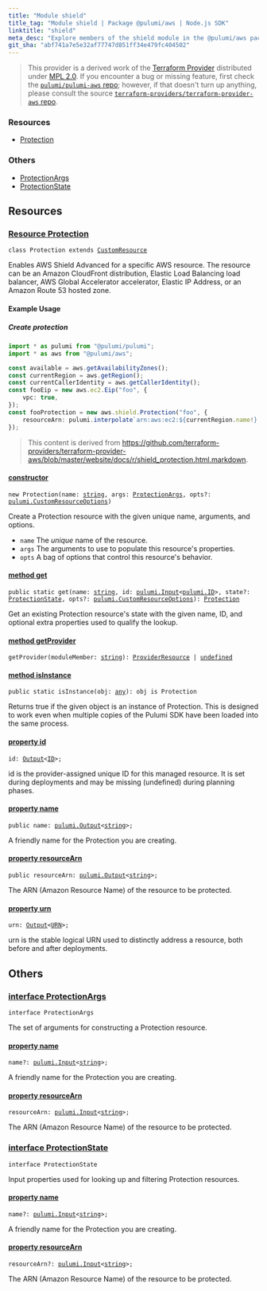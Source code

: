 ```yaml
---
title: "Module shield"
title_tag: "Module shield | Package @pulumi/aws | Node.js SDK"
linktitle: "shield"
meta_desc: "Explore members of the shield module in the @pulumi/aws package."
git_sha: "abf741a7e5e32af77747d851ff34e479fc404502"
---
```


<!-- WARNING: this page was generated by a tool. Do not edit it by hand. -->
<!-- To change it, please see https://github.com/pulumi/docs/tree/master/tools/tscdocgen. -->


> This provider is a derived work of the [Terraform Provider](https://github.com/terraform-providers/terraform-provider-aws)
> distributed under [MPL 2.0](https://www.mozilla.org/en-US/MPL/2.0/). If you encounter a bug or missing feature,
> first check the [`pulumi/pulumi-aws` repo](https://github.com/pulumi/pulumi-aws/issues); however, if that doesn't turn up anything,
> please consult the source [`terraform-providers/terraform-provider-aws` repo](https://github.com/terraform-providers/terraform-provider-aws/issues).





<h3>Resources</h3>
<ul class="api">
    <li><a href="#Protection"><span class="symbol resource"></span>Protection</a></li>
</ul>


<h3>Others</h3>
<ul class="api">
    <li><a href="#ProtectionArgs"><span class="symbol api"></span>ProtectionArgs</a></li>
    <li><a href="#ProtectionState"><span class="symbol api"></span>ProtectionState</a></li>
</ul>


<h2 id="resources">Resources</h2>
<h3 class="pdoc-module-header" id="Protection" data-link-title="Protection">
    <a href="https://github.com/pulumi/pulumi-aws/blob/{{< param git_sha >}}/sdk/nodejs/shield/protection.ts#L32">
        Resource <strong>Protection</strong>
    </a>
</h3>

<pre class="highlight"><code><span class='kr'>class</span> <span class='nx'>Protection</span> <span class='kr'>extends</span> <a href='/docs/reference/pkg/nodejs/pulumi/pulumi/#CustomResource'>CustomResource</a></code></pre>

Enables AWS Shield Advanced for a specific AWS resource.
The resource can be an Amazon CloudFront distribution, Elastic Load Balancing load balancer, AWS Global Accelerator accelerator, Elastic IP Address, or an Amazon Route 53 hosted zone.

#### Example Usage

##### Create protection

```typescript
import * as pulumi from "@pulumi/pulumi";
import * as aws from "@pulumi/aws";

const available = aws.getAvailabilityZones();
const currentRegion = aws.getRegion();
const currentCallerIdentity = aws.getCallerIdentity();
const fooEip = new aws.ec2.Eip("foo", {
    vpc: true,
});
const fooProtection = new aws.shield.Protection("foo", {
    resourceArn: pulumi.interpolate`arn:aws:ec2:${currentRegion.name!}:${currentCallerIdentity.accountId}:eip-allocation/${fooEip.id}`,
});
```

> This content is derived from https://github.com/terraform-providers/terraform-provider-aws/blob/master/website/docs/r/shield_protection.html.markdown.

<h4 class="pdoc-member-header" id="Protection-constructor">
<a class="pdoc-child-name" href="https://github.com/pulumi/pulumi-aws/blob/{{< param git_sha >}}/sdk/nodejs/shield/protection.ts#L66"> <b>constructor</b></a>
</h4>


<pre class="highlight"><code><span class='kd'></span><span class='kd'>new</span> Protection(name: <span class='kd'><a href='https://developer.mozilla.org/en-US/docs/Web/JavaScript/Reference/Global_Objects/String'>string</a></span>, args: <a href='#ProtectionArgs'>ProtectionArgs</a>, opts?: <a href='/docs/reference/pkg/nodejs/pulumi/pulumi/#CustomResourceOptions'>pulumi.CustomResourceOptions</a>)</code></pre>


Create a Protection resource with the given unique name, arguments, and options.

* `name` The _unique_ name of the resource.
* `args` The arguments to use to populate this resource&#39;s properties.
* `opts` A bag of options that control this resource&#39;s behavior.

<h4 class="pdoc-member-header" id="Protection-get">
<a class="pdoc-child-name" href="https://github.com/pulumi/pulumi-aws/blob/{{< param git_sha >}}/sdk/nodejs/shield/protection.ts#L41">method <b>get</b></a>
</h4>


<pre class="highlight"><code><span class='kd'>public static </span>get(name: <span class='kd'><a href='https://developer.mozilla.org/en-US/docs/Web/JavaScript/Reference/Global_Objects/String'>string</a></span>, id: <a href='/docs/reference/pkg/nodejs/pulumi/pulumi/#Input'>pulumi.Input</a>&lt;<a href='/docs/reference/pkg/nodejs/pulumi/pulumi/#ID'>pulumi.ID</a>&gt;, state?: <a href='#ProtectionState'>ProtectionState</a>, opts?: <a href='/docs/reference/pkg/nodejs/pulumi/pulumi/#CustomResourceOptions'>pulumi.CustomResourceOptions</a>): <a href='#Protection'>Protection</a></code></pre>


Get an existing Protection resource's state with the given name, ID, and optional extra
properties used to qualify the lookup.

<h4 class="pdoc-member-header" id="Protection-getProvider">
<a class="pdoc-child-name" href="https://github.com/pulumi/pulumi-aws/blob/{{< param git_sha >}}/sdk/nodejs/shield/protection.ts#L32">method <b>getProvider</b></a>
</h4>


<pre class="highlight"><code><span class='kd'></span>getProvider(moduleMember: <span class='kd'><a href='https://developer.mozilla.org/en-US/docs/Web/JavaScript/Reference/Global_Objects/String'>string</a></span>): <a href='/docs/reference/pkg/nodejs/pulumi/pulumi/#ProviderResource'>ProviderResource</a> | <span class='kd'><a href='https://developer.mozilla.org/en-US/docs/Web/JavaScript/Reference/Global_Objects/undefined'>undefined</a></span></code></pre>

<h4 class="pdoc-member-header" id="Protection-isInstance">
<a class="pdoc-child-name" href="https://github.com/pulumi/pulumi-aws/blob/{{< param git_sha >}}/sdk/nodejs/shield/protection.ts#L52">method <b>isInstance</b></a>
</h4>


<pre class="highlight"><code><span class='kd'>public static </span>isInstance(obj: <span class='kd'><a href='https://www.typescriptlang.org/docs/handbook/basic-types.html#any'>any</a></span>): obj is Protection</code></pre>


Returns true if the given object is an instance of Protection.  This is designed to work even
when multiple copies of the Pulumi SDK have been loaded into the same process.

<h4 class="pdoc-member-header" id="Protection-id">
<a class="pdoc-child-name" href="https://github.com/pulumi/pulumi-aws/blob/{{< param git_sha >}}/sdk/nodejs/shield/protection.ts#L32">property <b>id</b></a>
</h4>

<pre class="highlight"><code><span class='kd'></span>id: <a href='/docs/reference/pkg/nodejs/pulumi/pulumi/#Output'>Output</a>&lt;<a href='/docs/reference/pkg/nodejs/pulumi/pulumi/#ID'>ID</a>&gt;;</code></pre>

id is the provider-assigned unique ID for this managed resource.  It is set during
deployments and may be missing (undefined) during planning phases.

<h4 class="pdoc-member-header" id="Protection-name">
<a class="pdoc-child-name" href="https://github.com/pulumi/pulumi-aws/blob/{{< param git_sha >}}/sdk/nodejs/shield/protection.ts#L62">property <b>name</b></a>
</h4>

<pre class="highlight"><code><span class='kd'>public </span>name: <a href='/docs/reference/pkg/nodejs/pulumi/pulumi/#Output'>pulumi.Output</a>&lt;<span class='kd'><a href='https://developer.mozilla.org/en-US/docs/Web/JavaScript/Reference/Global_Objects/String'>string</a></span>&gt;;</code></pre>

A friendly name for the Protection you are creating.

<h4 class="pdoc-member-header" id="Protection-resourceArn">
<a class="pdoc-child-name" href="https://github.com/pulumi/pulumi-aws/blob/{{< param git_sha >}}/sdk/nodejs/shield/protection.ts#L66">property <b>resourceArn</b></a>
</h4>

<pre class="highlight"><code><span class='kd'>public </span>resourceArn: <a href='/docs/reference/pkg/nodejs/pulumi/pulumi/#Output'>pulumi.Output</a>&lt;<span class='kd'><a href='https://developer.mozilla.org/en-US/docs/Web/JavaScript/Reference/Global_Objects/String'>string</a></span>&gt;;</code></pre>

The ARN (Amazon Resource Name) of the resource to be protected.

<h4 class="pdoc-member-header" id="Protection-urn">
<a class="pdoc-child-name" href="https://github.com/pulumi/pulumi-aws/blob/{{< param git_sha >}}/sdk/nodejs/shield/protection.ts#L32">property <b>urn</b></a>
</h4>

<pre class="highlight"><code><span class='kd'></span>urn: <a href='/docs/reference/pkg/nodejs/pulumi/pulumi/#Output'>Output</a>&lt;<a href='/docs/reference/pkg/nodejs/pulumi/pulumi/#URN'>URN</a>&gt;;</code></pre>

urn is the stable logical URN used to distinctly address a resource, both before and after
deployments.



<h2 id="apis">Others</h2>
<h3 class="pdoc-module-header" id="ProtectionArgs" data-link-title="ProtectionArgs">
    <a href="https://github.com/pulumi/pulumi-aws/blob/{{< param git_sha >}}/sdk/nodejs/shield/protection.ts#L118">
        interface <strong>ProtectionArgs</strong>
    </a>
</h3>

<pre class="highlight"><code><span class='kr'>interface</span> <span class='nx'>ProtectionArgs</span></code></pre>

The set of arguments for constructing a Protection resource.

<h4 class="pdoc-member-header" id="ProtectionArgs-name">
<a class="pdoc-child-name" href="https://github.com/pulumi/pulumi-aws/blob/{{< param git_sha >}}/sdk/nodejs/shield/protection.ts#L122">property <b>name</b></a>
</h4>

<pre class="highlight"><code><span class='kd'></span>name?: <a href='/docs/reference/pkg/nodejs/pulumi/pulumi/#Input'>pulumi.Input</a>&lt;<span class='kd'><a href='https://developer.mozilla.org/en-US/docs/Web/JavaScript/Reference/Global_Objects/String'>string</a></span>&gt;;</code></pre>

A friendly name for the Protection you are creating.

<h4 class="pdoc-member-header" id="ProtectionArgs-resourceArn">
<a class="pdoc-child-name" href="https://github.com/pulumi/pulumi-aws/blob/{{< param git_sha >}}/sdk/nodejs/shield/protection.ts#L126">property <b>resourceArn</b></a>
</h4>

<pre class="highlight"><code><span class='kd'></span>resourceArn: <a href='/docs/reference/pkg/nodejs/pulumi/pulumi/#Input'>pulumi.Input</a>&lt;<span class='kd'><a href='https://developer.mozilla.org/en-US/docs/Web/JavaScript/Reference/Global_Objects/String'>string</a></span>&gt;;</code></pre>

The ARN (Amazon Resource Name) of the resource to be protected.

<h3 class="pdoc-module-header" id="ProtectionState" data-link-title="ProtectionState">
    <a href="https://github.com/pulumi/pulumi-aws/blob/{{< param git_sha >}}/sdk/nodejs/shield/protection.ts#L104">
        interface <strong>ProtectionState</strong>
    </a>
</h3>

<pre class="highlight"><code><span class='kr'>interface</span> <span class='nx'>ProtectionState</span></code></pre>

Input properties used for looking up and filtering Protection resources.

<h4 class="pdoc-member-header" id="ProtectionState-name">
<a class="pdoc-child-name" href="https://github.com/pulumi/pulumi-aws/blob/{{< param git_sha >}}/sdk/nodejs/shield/protection.ts#L108">property <b>name</b></a>
</h4>

<pre class="highlight"><code><span class='kd'></span>name?: <a href='/docs/reference/pkg/nodejs/pulumi/pulumi/#Input'>pulumi.Input</a>&lt;<span class='kd'><a href='https://developer.mozilla.org/en-US/docs/Web/JavaScript/Reference/Global_Objects/String'>string</a></span>&gt;;</code></pre>

A friendly name for the Protection you are creating.

<h4 class="pdoc-member-header" id="ProtectionState-resourceArn">
<a class="pdoc-child-name" href="https://github.com/pulumi/pulumi-aws/blob/{{< param git_sha >}}/sdk/nodejs/shield/protection.ts#L112">property <b>resourceArn</b></a>
</h4>

<pre class="highlight"><code><span class='kd'></span>resourceArn?: <a href='/docs/reference/pkg/nodejs/pulumi/pulumi/#Input'>pulumi.Input</a>&lt;<span class='kd'><a href='https://developer.mozilla.org/en-US/docs/Web/JavaScript/Reference/Global_Objects/String'>string</a></span>&gt;;</code></pre>

The ARN (Amazon Resource Name) of the resource to be protected.

